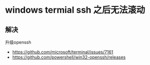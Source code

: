 # windows termial ssh 之后无法滚动

## 解决

升级openssh

- https://github.com/microsoft/terminal/issues/7161
- https://github.com/powershell/win32-openssh/releases